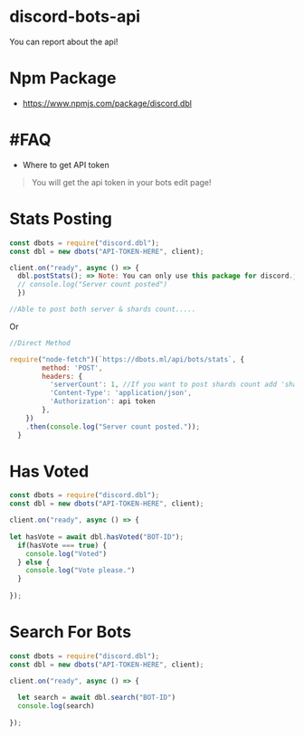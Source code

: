 # discord-bots-api
You can report about the api!

# Npm Package
- https://www.npmjs.com/package/discord.dbl

# #FAQ
- Where to get API token
> You will get the api token in your bots edit page!

# Stats Posting


```js
const dbots = require("discord.dbl");
const dbl = new dbots("API-TOKEN-HERE", client);

client.on("ready", async () => {
  dbl.postStats(); => Note: You can only use this package for discord.js use
  // console.log("Server count posted")
  })

//Able to post both server & shards count.....
```
Or
```js
//Direct Method

require("node-fetch")(`https://dbots.ml/api/bots/stats`, {
        method: 'POST',
        headers: { 
          'serverCount': 1, //If you want to post shards count add 'shardCount': 3, below the server count!
          'Content-Type': 'application/json', 
          'Authorization': api token
        },
    })
    .then(console.log("Server count posted."));
  }
```
# Has Voted 

```js
const dbots = require("discord.dbl");
const dbl = new dbots("API-TOKEN-HERE", client);

client.on("ready", async () => {
  
let hasVote = await dbl.hasVoted("BOT-ID");
  if(hasVote === true) {
    console.log("Voted")
  } else {
    console.log("Vote please.")
  }
  
});
```

# Search For Bots

```js
const dbots = require("discord.dbl");
const dbl = new dbots("API-TOKEN-HERE", client);

client.on("ready", async () => {
  
  let search = await dbl.search("BOT-ID")
  console.log(search)
  
});
```


